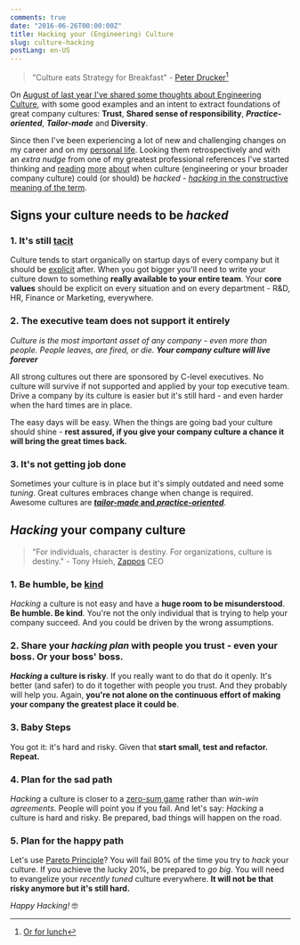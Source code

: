 ```yaml
---
comments: true
date: "2016-06-26T00:00:00Z"
title: Hacking your (Engineering) Culture
slug: culture-hacking
postLang: en-US
---
```


>"Culture eats Strategy for Breakfast" - [Peter Drucker](http://www.druckerinstitute.com/peter-druckers-life-and-legacy/)[^1]

On [August of last year I've shared some thoughts about Engineering Culture](/posts/2015/08/02/engineering-culture), with some good examples and an intent to extract foundations of great company cultures: __Trust__, __Shared sense of responsibility__, __*Practice-oriented*__, __*Tailor-made*__ and __Diversity__.

Since then I've been experiencing a lot of new and challenging changes on my career and on my [personal life](/posts/2016/05/29/lets-talk-openly-about-depression). Looking them retrospectively and with an _extra nudge_ from one of my greatest professional references I've started thinking and [reading](https://sgeinternational.com/culture-hacking-is-a-business-thing/) [more](https://hbr.org/2016/06/what-it-takes-to-innovate-within-a-corporate-bureaucracy) [about](https://www.infoq.com/minibooks/emag-designing-culture) when culture (engineering or your broader company culture) could (or should) be _hacked_ - [_hacking_ in the constructive meaning of the term](http://www.wired.com/epicenter/2012/02/zuck-letter/).

## Signs your culture needs to be _hacked_

### 1. It's still [tacit](https://en.wikipedia.org/wiki/Tacit_knowledge)

Culture tends to start organically on startup days of every company but it should be [explicit](https://en.wikipedia.org/wiki/Explicit_knowledge) after. When you got bigger you'll need to write your culture down to something **really available to your entire team**. Your **core values** should be explicit on every situation and on every department - R&D, HR, Finance or Marketing, everywhere.


### 2. The executive team does not support it **entirely**

_Culture is the most important asset of any company - even more than people. People leaves, are fired, or die. **Your company culture will live forever**_

All strong cultures out there are sponsored by C-level executives. No culture will survive if not supported and applied by your top executive team. Drive a company by its culture is easier but it's still hard - and even harder when the hard times are in place.

The easy days will be easy. When the things are going bad your culture should shine - **rest assured, if you give your company culture a chance it will bring the great times back.**


### 3. It's not getting job done

Sometimes your culture is in place but it's simply outdated and need some _tuning_. Great cultures embraces change when change is required. Awesome cultures are [**_tailor-made_ and _practice-oriented_**](/posts/2015/08/02/engineering-culture).


## _Hacking_ your company culture

>"For individuals, character is destiny. For organizations, culture is destiny." - Tony Hsieh, [Zappos](https://www.zapposinsights.com/blog/tag/core-values) CEO

### 1. Be humble, be [kind](http://www.huffingtonpost.com/peter-field/kindness-research_b_7054652.html)

_Hacking_ a culture is not easy and have a **huge room to be misunderstood**. **Be humble. Be kind**. You're not the only individual that is trying to help your company succeed. And you could be driven by the wrong assumptions.


### 2. Share your _hacking plan_ with people you trust - even your boss. Or your boss' boss.

**_Hacking_ a culture is risky**. If you really want to do that do it openly. It's better (and safer) to do it together with people you trust. And they probably will help you. Again, **you're not alone on the continuous effort of making your company the greatest place it could be**.


### 3. Baby Steps

You got it: it's hard and risky. Given that **start small, test and refactor. Repeat.**


### 4. Plan for the sad path

_Hacking_ a culture is closer to a [zero-sum game](https://en.wikipedia.org/wiki/Zero-sum_game) rather than _win-win agreements_. People will point you if you fail. And let's say: _Hacking_ a culture is hard and risky. Be prepared, bad things will happen on the road.


### 5. Plan for the happy path

Let's use [Pareto Principle](https://en.wikipedia.org/wiki/Pareto_principle)? You will fail 80% of the time you try to _hack_ your culture. If you achieve the lucky 20%, be prepared to *go big*. You will need to evangelize your _recently tuned_ culture everywhere. **It will not be that risky anymore but it's still hard.**

_Happy Hacking!_ 🤓

[^1]: [Or for lunch](http://www.fastcompany.com/1810674/culture-eats-strategy-lunch)
